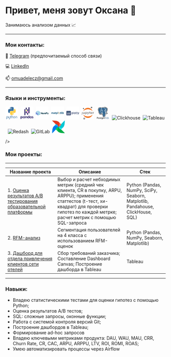 # Привет, меня зовут Оксана 👋
 Занимаюсь анализом данных 📈

 ---
### Мои контакты:
 
📲 [Telegram](https://t.me/o_k_s1) (предпочитаемый способ связи)

💻 [LinkedIn](https://www.linkedin.com/in/oksana-miadzelets/)

📫 omuadelecz@gmail.com


---
### Языки и инструменты:
<div>
  <img src="https://github.com/devicons/devicon/blob/6910f0503efdd315c8f9b858234310c06e04d9c0/icons/python/python-original-wordmark.svg?plain=1" title="Python" alt="Python" width="40" height="40"/>&nbsp;
  <img src="https://github.com/devicons/devicon/blob/6910f0503efdd315c8f9b858234310c06e04d9c0/icons/pandas/pandas-original-wordmark.svg?plain=1" title="Pandas" alt="Pandas" width="40" height="40"/>&nbsp;
  <img src="https://github.com/devicons/devicon/blob/6910f0503efdd315c8f9b858234310c06e04d9c0/icons/numpy/numpy-original-wordmark.svg?plain=1" title="NumPy" alt="NumPy" width="40" height="40"/>&nbsp;
  <img src="https://github.com/devicons/devicon/blob/6910f0503efdd315c8f9b858234310c06e04d9c0/icons/matplotlib/matplotlib-original-wordmark.svg?plain=1" title="Matlotlib" alt="Matlotlib" width="40" height="40"/>&nbsp;
  <img src="https://github.com/devicons/devicon/blob/6910f0503efdd315c8f9b858234310c06e04d9c0/icons/plotly/plotly-original-wordmark.svg?plain=1" title="Plotly" alt="Plotly" width="40" height="40"/>&nbsp;
  <img src="https://github.com/devicons/devicon/blob/6910f0503efdd315c8f9b858234310c06e04d9c0/icons/jupyter/jupyter-original-wordmark.svg?plain=1" title="Jupyter" alt="Jupyter" width="40" height="40"/>&nbsp;
  <img src="https://github.com/devicons/devicon/blob/6910f0503efdd315c8f9b858234310c06e04d9c0/icons/postgresql/postgresql-original-wordmark.svg?plain=1" title="PostgreSQL" alt="PostgreSQL" width="40" height="40"/>&nbsp;
  <img src="https://cdn.worldvectorlogo.com/logos/clickhouse.svg" title="Clickhouse" alt="Clickhouse" width="40" height="40"/>&nbsp;
  <img src="https://cdn.worldvectorlogo.com/logos/tableau-software.svg" title="Tableau" alt="Tableau" width="40" height="40"/>&nbsp;
  <img src="https://www.vectorlogo.zone/logos/redashio/redashio-icon.svg" title="Redash" alt="Redash" width="40" height="40"/>&nbsp;
  <img src="https://cdn.worldvectorlogo.com/logos/gitlab.svg" title="GitLab" alt="GitLab" width="40" height="40"/>&nbsp;
  <img src="https://github.com/devicons/devicon/blob/6910f0503efdd315c8f9b858234310c06e04d9c0/icons/apacheairflow/apacheairflow-original.svg?plain=1" title="Apache Airflow" alt="Apache Airflow" width="40" height="40"/>&nbsp;

 
  />
</div>

### Мои проекты:

---

| Название проекта| Описание | Стек |
|---|---|---|
| 1. [Оценка результатов A/B тестирования образовательной платформы ](https://github.com/AksanaMiadzelets/AB_test_and_SQL_e-learning) | Выбор и расчет небходимых метрик (средний чек клиента, CR в покупку, ARPU, ARPPU); применения статтестов (t-тест, хи-квадрат) для проверки гипотез по каждой метрке; расчет метрик с помощью SQL-запроса |  Python (Pandas, NumPy, SciPy, Seaborn, Matplotlib, Pandahouse, ClickHouse, SQL) |
| 2. [RFM-анализ](https://github.com/AksanaMiadzelets/RFM_analysis) | Сегментация пользователей на 4 класса с использованием RFM-оценок | Python (Pandas, NumPy, Seaborn, Matplotlib) |
| 3. [Дашборд для отдела привлечения клиентов сети отелей](https://github.com/AksanaMiadzelets/Tableau_project_hotel_bookings) | Сбор требований заказчика; Составление Dashboard Canvas; Построение дашборда в Tableau | Tableau |

---

### Навыки:

- Владею статистическими тестами для оценки гипотез с помощью Python;
- Оценка результатов А/В тестов;
- SQL: сложные запросы, оконные функции;
- Работа c системой контроля версий Git;
- Построение дашбордов в Tableau;
- Формирование ad-hoc запросов
- Владею ключевыми метриками продукта: DAU, WAU, MAU, CRR, Churn Rate, CR, CAC, ARPU, ARPPU, LTV, ROI, ROMI, ROAS;
- Умею автоматизировать процессы через Airflow

